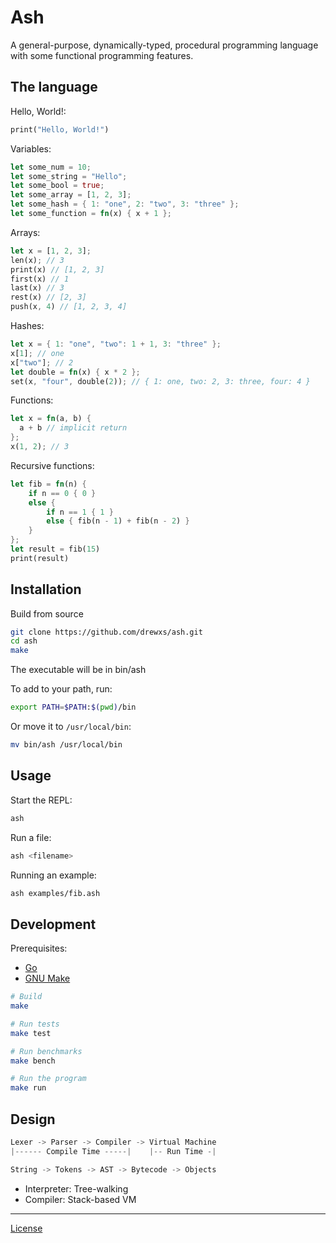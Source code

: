 # Ash

A general-purpose, dynamically-typed, procedural programming language with some functional programming features.

## The language

Hello, World!:

```rs
print("Hello, World!")
```

Variables:

```rs
let some_num = 10;
let some_string = "Hello";
let some_bool = true;
let some_array = [1, 2, 3];
let some_hash = { 1: "one", 2: "two", 3: "three" };
let some_function = fn(x) { x + 1 };
```

Arrays:

```rs
let x = [1, 2, 3];
len(x); // 3
print(x) // [1, 2, 3]
first(x) // 1
last(x) // 3
rest(x) // [2, 3]
push(x, 4) // [1, 2, 3, 4]
```

Hashes:

```rs
let x = { 1: "one", "two": 1 + 1, 3: "three" };
x[1]; // one
x["two"]; // 2
let double = fn(x) { x * 2 };
set(x, "four", double(2)); // { 1: one, two: 2, 3: three, four: 4 }
```

Functions:

```rs
let x = fn(a, b) {
  a + b // implicit return
};
x(1, 2); // 3
```

Recursive functions:

```rs
let fib = fn(n) {
    if n == 0 { 0 }
    else {
        if n == 1 { 1 }
        else { fib(n - 1) + fib(n - 2) }
    }
};
let result = fib(15)
print(result)
```

## Installation

Build from source

```sh
git clone https://github.com/drewxs/ash.git
cd ash
make
```

The executable will be in bin/ash

To add to your path, run:

```sh
export PATH=$PATH:$(pwd)/bin
```

Or move it to `/usr/local/bin`:

```sh
mv bin/ash /usr/local/bin
```

## Usage

Start the REPL:

```sh
ash
```

Run a file:

```sh
ash <filename>
```

Running an example:

```sh
ash examples/fib.ash
```

## Development

Prerequisites:

-   [Go](https://go.dev)
-   [GNU Make](https://www.gnu.org/software/make)

```sh
# Build
make

# Run tests
make test

# Run benchmarks
make bench

# Run the program
make run
```

## Design

```go
Lexer -> Parser -> Compiler -> Virtual Machine
|------ Compile Time -----|    |-- Run Time -|

String -> Tokens -> AST -> Bytecode -> Objects
```

-   Interpreter: Tree-walking
-   Compiler: Stack-based VM

---

[License](https://github.com/drewxs/ash/blob/main/LICENSE)
